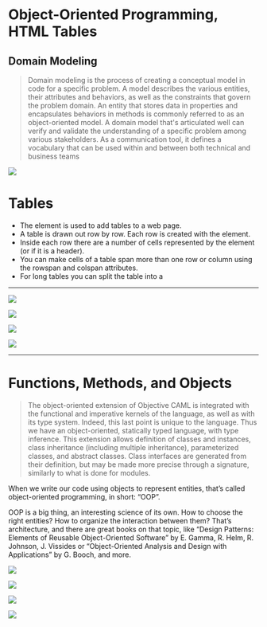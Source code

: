 # Object-Oriented Programming, HTML Tables

## Domain Modeling

> Domain modeling is the process of creating a conceptual model in code for a specific problem. A model describes the various entities, their attributes and behaviors, as well as the constraints that govern the problem domain. An entity that stores data in properties and encapsulates behaviors in methods is commonly referred to as an object-oriented model.
A domain model that's articulated well can verify and validate the understanding of a specific problem among various stakeholders. As a communication tool, it defines a vocabulary that can be used within and between both technical and business teams

![](https://i.ytimg.com/vi/M1e2XwSADDE/maxresdefault.jpg)

# Tables

+ The  element is used to add tables to a web 
page.
+ A table is drawn out row by row. Each row is created 
with the <tr> element.
+ Inside each row there are a number of cells 
represented by the <td> element (or  if it is a 
header).
+ You can make cells of a table span more than one row 
or column using the rowspan and colspan attributes.
+ For long tables you can split the table into a

***

![](https://cdn.educba.com/academy/wp-content/uploads/2019/10/Create-Tables-in-HTML.png)

![](https://flaviocopes.com/html-tables/no-styling.png)

![](https://vertex-academy.com/tutorials/wp-content/uploads/2016/08/table.png)


![](https://gocoding.org/wp-content/uploads/2020/06/HTML-Table-Syntax.png)

***

# Functions, Methods, and Objects

> The object-oriented extension of Objective CAML is integrated with the functional and imperative kernels of the language, as well as with its type system. Indeed, this last point is unique to the language. Thus we have an object-oriented, statically typed language, with type inference. This extension allows definition of classes and instances, class inheritance (including multiple inheritance), parameterized classes, and abstract classes. Class interfaces are generated from their definition, but may be made more precise through a signature, similarly to what is done for modules.

When we write our code using objects to represent entities, that’s called object-oriented programming, in short: “OOP”.

OOP is a big thing, an interesting science of its own. How to choose the right entities? How to organize the interaction between them? That’s architecture, and there are great books on that topic, like “Design Patterns: Elements of Reusable Object-Oriented Software” by E. Gamma, R. Helm, R. Johnson, J. Vissides or “Object-Oriented Analysis and Design with Applications” by G. Booch, and more.

![](https://raw.githubusercontent.com/ATL-WDI-Curriculum/js-objects-and-json/master/images/object-property-method.jpg)

![](https://flaviocopes.com/javascript-functions/methods-this-window.png)


![](https://flaviocopes.com/javascript-functions/methods-this.png)

![](https://storage.googleapis.com/cdn.thenewstack.io/media/2018/02/c6585586-constructorinsideevocation-1024x449.jpg)



